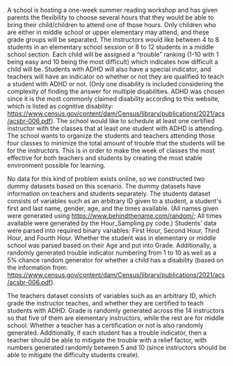 A school is hosting a one-week summer reading workshop and has given parents the flexibility to choose several hours that they would be able to bring their child/children to attend one of those hours. Only children who are either in middle school or upper elementary may attend, and these grade groups will be separated. The instructors would like between 4 to 8 students in an elementary school session or 8 to 12 students in a middle school section. Each child will be assigned a “trouble” ranking (1-10 with 1 being easy and 10 being the most difficult) which indicates how difficult a child will be. Students with ADHD will also have a special indicator, and teachers will have an indicator on whether or not they are qualified to teach a student with ADHD or not. (Only one disability is included considering the complexity of finding the answer for multiple disabilities. ADHD was chosen since it is the most commonly claimed disability according to this website, which is listed as cognitive disability: https://www.census.gov/content/dam/Census/library/publications/2021/acs/acsbr-006.pdf). The school would like to schedule at least one certified instructor with the classes that at least one student with ADHD is attending. The school wants to organize the students and teachers attending those four classes to minimize the total amount of trouble that the students will be for the instructors. This is in order to make the week of classes the most effective for both teachers and students by creating the most stable environment possible for learning.

No data for this kind of problem exists online, so we constructed two dummy datasets based on this scenario. The dummy datasets have information on teachers and students separately. The students dataset consists of variables such as an arbitrary ID given to a student, a student's first and last name, gender, age, and the times available. (All names given were generated using https://www.behindthename.com/random/; All times available were generated by the Hour_Sampling.py code.) Students' data were parsed into required binary variables: First Hour, Second Hour, Third Hour, and Fourth Hour. Whether the student was in elementary or middle school was parsed based on their Age and put into Grade. Additionally, a randomly generated trouble indicator numbering from 1 to 10 as well as a 5% chance random generator for whether a child has a disability (based on the information from: https://www.census.gov/content/dam/Census/library/publications/2021/acs/acsbr-006.pdf).

The teachers dataset consists of variables such as an arbitrary ID, which grade the instructor teaches, and whether they are certified to teach students with ADHD. Grade is randomly generated across the 14 instructors so that five of them are elementary instructors, while the rest are for middle school. Whether a teacher has a certification or not is also randomly generated. Additionally, if each student has a trouble indicator, then a teacher should be able to mitigate the trouble with a relief factor, with numbers generated randomly between 5 and 10 (since instructors should be able to mitigate the difficulty students create).
